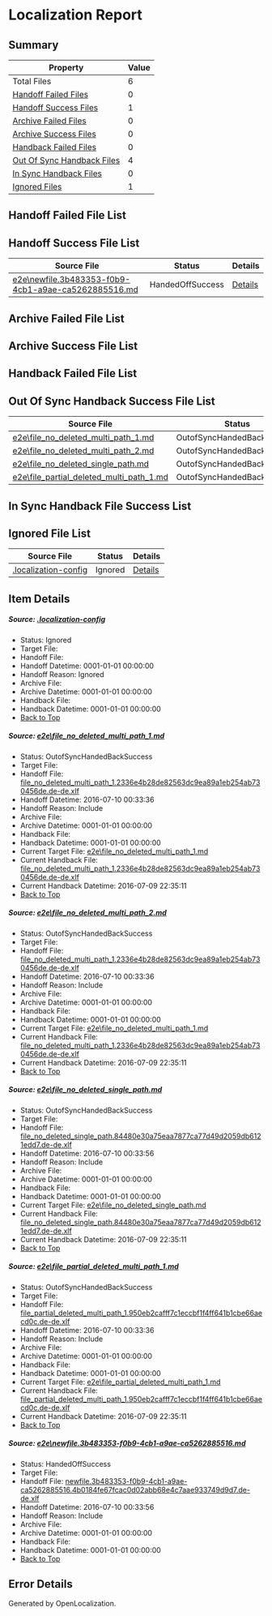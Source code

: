 # <a name='report-top'></a> Localization Report

## Summary
 Property | Value 
 -------- | ----- 
 Total Files | 6
[ Handoff Failed Files ](#handoff-failed-list)| 0
[ Handoff Success Files ](#handoff-success-list)| 1
[ Archive Failed Files ](#archive-failed-list)| 0
[ Archive Success Files ](#archive-success-list)| 0
[ Handback Failed Files ](#handback-failed-list)| 0
[ Out Of Sync Handback Files ](#outofsync-handback-success-list)| 4
[ In Sync Handback Files ](#insync-handback-success-list)| 0
[ Ignored Files ](#ignored-list)| 1

## <a name='handoff-failed-list'></a> Handoff Failed File List

## <a name='handoff-success-list'></a> Handoff Success File List
 Source File | Status | Details 
 ----------- | ------ | ------- 
 [e2e\newfile.3b483353-f0b9-4cb1-a9ae-ca5262885516.md](https://github.com/OpenLocalizationTestOrg/oltest/blob/b28d792ae3464bf19e73456a1cf2a52b32ad5c8c/e2e/newfile.3b483353-f0b9-4cb1-a9ae-ca5262885516.md) | HandedOffSuccess | [Details](#a24b13ae751ecf13f0328e28b068119fa8bd458a5)

## <a name='archive-failed-list'></a> Archive Failed File List

## <a name='archive-success-list'></a> Archive Success File List

## <a name='handback-failed-list'></a> Handback Failed File List

## <a name='outofsync-handback-success-list'></a> Out Of Sync Handback Success File List
 Source File | Status | Details 
 ----------- | ------ | ------- 
 [e2e\file_no_deleted_multi_path_1.md](https://github.com/OpenLocalizationTestOrg/oltest/blob/52c501af5017b87f94e54b72a2ff5f0ea334500b/e2e/file_no_deleted_multi_path_1.md) | OutofSyncHandedBackSuccess | [Details](#74aff90afef8d57b583a22ada6c836e4c60feb7a1)
 [e2e\file_no_deleted_multi_path_2.md](https://github.com/OpenLocalizationTestOrg/oltest/blob/b28d792ae3464bf19e73456a1cf2a52b32ad5c8c/e2e/file_no_deleted_multi_path_2.md) | OutofSyncHandedBackSuccess | [Details](#74aff90afef8d57b583a22ada6c836e4c60feb7a2)
 [e2e\file_no_deleted_single_path.md](https://github.com/OpenLocalizationTestOrg/oltest/blob/b28d792ae3464bf19e73456a1cf2a52b32ad5c8c/e2e/file_no_deleted_single_path.md) | OutofSyncHandedBackSuccess | [Details](#65cf63ecbc9680e2dcc523f70f0b69e2d68210193)
 [e2e\file_partial_deleted_multi_path_1.md](https://github.com/OpenLocalizationTestOrg/oltest/blob/52c501af5017b87f94e54b72a2ff5f0ea334500b/e2e/file_partial_deleted_multi_path_1.md) | OutofSyncHandedBackSuccess | [Details](#cb4b61ce3c1f1b3115555b298297d748d5576ec94)

## <a name='insync-handback-success-list'></a> In Sync Handback File Success List

## <a name='ignored-list'></a> Ignored File List
 Source File | Status | Details 
 ----------- | ------ | ------- 
 [.localization-config](https://github.com/OpenLocalizationTestOrg/oltest/blob/b28d792ae3464bf19e73456a1cf2a52b32ad5c8c/.localization-config) | Ignored | [Details](#3d4f252ac210baf56311d7e97dcc2db10974dbd20)

## Item Details
##### <a name='3d4f252ac210baf56311d7e97dcc2db10974dbd20'></a> Source: [.localization-config](https://github.com/OpenLocalizationTestOrg/oltest/blob/b28d792ae3464bf19e73456a1cf2a52b32ad5c8c/.localization-config)
* Status: Ignored
* Target File: 
* Handoff File: 
* Handoff Datetime: 0001-01-01 00:00:00
* Handoff Reason: Ignored
* Archive File: 
* Archive Datetime: 0001-01-01 00:00:00
* Handback File: 
* Handback Datetime: 0001-01-01 00:00:00
* [Back to Top](#report-top)

##### <a name='74aff90afef8d57b583a22ada6c836e4c60feb7a1'></a> Source: [e2e\file_no_deleted_multi_path_1.md](https://github.com/OpenLocalizationTestOrg/oltest/blob/52c501af5017b87f94e54b72a2ff5f0ea334500b/e2e/file_no_deleted_multi_path_1.md)
* Status: OutofSyncHandedBackSuccess
* Target File: 
* Handoff File: [file_no_deleted_multi_path_1.2336e4b28de82563dc9ea89a1eb254ab730456de.de-de.xlf](https://github.com/OpenLocalizationTestOrg/olhandoff-e2e/blob/1835df6212203a6ddbe52276da1f82fa64553455/ol-handoff/OpenLocalizationTestOrg/oltest-dede-fly/ci/mt/file_no_deleted_multi_path_1.2336e4b28de82563dc9ea89a1eb254ab730456de.de-de.xlf)
* Handoff Datetime: 2016-07-10 00:33:36
* Handoff Reason: Include
* Archive File: 
* Archive Datetime: 0001-01-01 00:00:00
* Handback File: 
* Handback Datetime: 0001-01-01 00:00:00
* Current Target File: [e2e\file_no_deleted_multi_path_1.md](https://github.com/OpenLocalizationTestOrg/oltest-dede-fly/blob/39de58e85322f4a0375b6ae770b3ac05fb3814c2/e2e/file_no_deleted_multi_path_1.md)
* Current Handback File: [file_no_deleted_multi_path_1.2336e4b28de82563dc9ea89a1eb254ab730456de.de-de.xlf](https://github.com/OpenLocalizationTestOrg/olhandback-e2e/blob/45aedbedb11da38f97c036f1a36cd5bf9af9d88b/ol-handback/OpenLocalizationTestOrg/oltest-dede-fly/ci/mt/file_no_deleted_multi_path_1.2336e4b28de82563dc9ea89a1eb254ab730456de.de-de.xlf)
* Current Handback Datetime: 2016-07-09 22:35:11
* [Back to Top](#report-top)

##### <a name='74aff90afef8d57b583a22ada6c836e4c60feb7a2'></a> Source: [e2e\file_no_deleted_multi_path_2.md](https://github.com/OpenLocalizationTestOrg/oltest/blob/b28d792ae3464bf19e73456a1cf2a52b32ad5c8c/e2e/file_no_deleted_multi_path_2.md)
* Status: OutofSyncHandedBackSuccess
* Target File: 
* Handoff File: [file_no_deleted_multi_path_1.2336e4b28de82563dc9ea89a1eb254ab730456de.de-de.xlf](https://github.com/OpenLocalizationTestOrg/olhandoff-e2e/blob/1835df6212203a6ddbe52276da1f82fa64553455/ol-handoff/OpenLocalizationTestOrg/oltest-dede-fly/ci/mt/file_no_deleted_multi_path_1.2336e4b28de82563dc9ea89a1eb254ab730456de.de-de.xlf)
* Handoff Datetime: 2016-07-10 00:33:36
* Handoff Reason: Include
* Archive File: 
* Archive Datetime: 0001-01-01 00:00:00
* Handback File: 
* Handback Datetime: 0001-01-01 00:00:00
* Current Target File: [e2e\file_no_deleted_multi_path_1.md](https://github.com/OpenLocalizationTestOrg/oltest-dede-fly/blob/39de58e85322f4a0375b6ae770b3ac05fb3814c2/e2e/file_no_deleted_multi_path_1.md)
* Current Handback File: [file_no_deleted_multi_path_1.2336e4b28de82563dc9ea89a1eb254ab730456de.de-de.xlf](https://github.com/OpenLocalizationTestOrg/olhandback-e2e/blob/45aedbedb11da38f97c036f1a36cd5bf9af9d88b/ol-handback/OpenLocalizationTestOrg/oltest-dede-fly/ci/mt/file_no_deleted_multi_path_1.2336e4b28de82563dc9ea89a1eb254ab730456de.de-de.xlf)
* Current Handback Datetime: 2016-07-09 22:35:11
* [Back to Top](#report-top)

##### <a name='65cf63ecbc9680e2dcc523f70f0b69e2d68210193'></a> Source: [e2e\file_no_deleted_single_path.md](https://github.com/OpenLocalizationTestOrg/oltest/blob/b28d792ae3464bf19e73456a1cf2a52b32ad5c8c/e2e/file_no_deleted_single_path.md)
* Status: OutofSyncHandedBackSuccess
* Target File: 
* Handoff File: [file_no_deleted_single_path.84480e30a75eaa7877ca77d49d2059db6121edd7.de-de.xlf](https://github.com/OpenLocalizationTestOrg/olhandoff-e2e/blob/7df1e3bf5edd4235d44a604a523860f9a12b4deb/ol-handoff/OpenLocalizationTestOrg/oltest-dede-fly/ci/mt/file_no_deleted_single_path.84480e30a75eaa7877ca77d49d2059db6121edd7.de-de.xlf)
* Handoff Datetime: 2016-07-10 00:33:56
* Handoff Reason: Include
* Archive File: 
* Archive Datetime: 0001-01-01 00:00:00
* Handback File: 
* Handback Datetime: 0001-01-01 00:00:00
* Current Target File: [e2e\file_no_deleted_single_path.md](https://github.com/OpenLocalizationTestOrg/oltest-dede-fly/blob/39de58e85322f4a0375b6ae770b3ac05fb3814c2/e2e/file_no_deleted_single_path.md)
* Current Handback File: [file_no_deleted_single_path.84480e30a75eaa7877ca77d49d2059db6121edd7.de-de.xlf](https://github.com/OpenLocalizationTestOrg/olhandback-e2e/blob/45aedbedb11da38f97c036f1a36cd5bf9af9d88b/ol-handback/OpenLocalizationTestOrg/oltest-dede-fly/ci/mt/file_no_deleted_single_path.84480e30a75eaa7877ca77d49d2059db6121edd7.de-de.xlf)
* Current Handback Datetime: 2016-07-09 22:35:11
* [Back to Top](#report-top)

##### <a name='cb4b61ce3c1f1b3115555b298297d748d5576ec94'></a> Source: [e2e\file_partial_deleted_multi_path_1.md](https://github.com/OpenLocalizationTestOrg/oltest/blob/52c501af5017b87f94e54b72a2ff5f0ea334500b/e2e/file_partial_deleted_multi_path_1.md)
* Status: OutofSyncHandedBackSuccess
* Target File: 
* Handoff File: [file_partial_deleted_multi_path_1.950eb2cafff7c1eccbf1f4ff641b1cbe66aecd0c.de-de.xlf](https://github.com/OpenLocalizationTestOrg/olhandoff-e2e/blob/1835df6212203a6ddbe52276da1f82fa64553455/ol-handoff/OpenLocalizationTestOrg/oltest-dede-fly/ci/mt/file_partial_deleted_multi_path_1.950eb2cafff7c1eccbf1f4ff641b1cbe66aecd0c.de-de.xlf)
* Handoff Datetime: 2016-07-10 00:33:36
* Handoff Reason: Include
* Archive File: 
* Archive Datetime: 0001-01-01 00:00:00
* Handback File: 
* Handback Datetime: 0001-01-01 00:00:00
* Current Target File: [e2e\file_partial_deleted_multi_path_1.md](https://github.com/OpenLocalizationTestOrg/oltest-dede-fly/blob/39de58e85322f4a0375b6ae770b3ac05fb3814c2/e2e/file_partial_deleted_multi_path_1.md)
* Current Handback File: [file_partial_deleted_multi_path_1.950eb2cafff7c1eccbf1f4ff641b1cbe66aecd0c.de-de.xlf](https://github.com/OpenLocalizationTestOrg/olhandback-e2e/blob/45aedbedb11da38f97c036f1a36cd5bf9af9d88b/ol-handback/OpenLocalizationTestOrg/oltest-dede-fly/ci/mt/file_partial_deleted_multi_path_1.950eb2cafff7c1eccbf1f4ff641b1cbe66aecd0c.de-de.xlf)
* Current Handback Datetime: 2016-07-09 22:35:11
* [Back to Top](#report-top)

##### <a name='a24b13ae751ecf13f0328e28b068119fa8bd458a5'></a> Source: [e2e\newfile.3b483353-f0b9-4cb1-a9ae-ca5262885516.md](https://github.com/OpenLocalizationTestOrg/oltest/blob/b28d792ae3464bf19e73456a1cf2a52b32ad5c8c/e2e/newfile.3b483353-f0b9-4cb1-a9ae-ca5262885516.md)
* Status: HandedOffSuccess
* Target File: 
* Handoff File: [newfile.3b483353-f0b9-4cb1-a9ae-ca5262885516.4b0184fe67fcac0d02abb68e4c7aae933749d9d7.de-de.xlf](https://github.com/OpenLocalizationTestOrg/olhandoff-e2e/blob/7df1e3bf5edd4235d44a604a523860f9a12b4deb/ol-handoff/OpenLocalizationTestOrg/oltest-dede-fly/ci/mt/newfile.3b483353-f0b9-4cb1-a9ae-ca5262885516.4b0184fe67fcac0d02abb68e4c7aae933749d9d7.de-de.xlf)
* Handoff Datetime: 2016-07-10 00:33:56
* Handoff Reason: Include
* Archive File: 
* Archive Datetime: 0001-01-01 00:00:00
* Handback File: 
* Handback Datetime: 0001-01-01 00:00:00
* [Back to Top](#report-top)


## Error Details

Generated by OpenLocalization.
